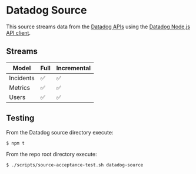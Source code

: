 # Datadog Source

This source streams data from the [Datadog APIs](https://docs.datadoghq.com/api/latest/) using the [Datadog Node.js API client](https://www.npmjs.com/package/@datadog/datadog-api-client).

## Streams

| Model     | Full | Incremental |
|-----------|---|---|
| Incidents | ✅ | ✅ |
| Metrics   | ✅ | ✅ |
| Users     | ✅ | ✅ |

## Testing

From the Datadog source directory execute:

```sh
$ npm t
```

From the repo root directory execute:

```sh
$ ./scripts/source-acceptance-test.sh datadog-source
```

